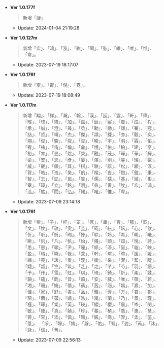 * __Ver 1.0.177f__
  > 新增「凝」
    * Update: 2024-01-04 21:19:28

* __Ver 1.0.127m__
  
  > 新增「宏」、「鴻」、「泓」、「紘」、「閎」、「弘」、「維」、「唯」、「惟」、「韋」。  
  * Update: 2023-07-19 18:17:07


* __Ver 1.0.176f__
  > 新增「寧」、「甯」、「倪」、「霓」。
  * Update: 2023-07-19 18:08:49

* __Ver 1.0.117m__
 
  > 新增「翔」、「祥」、「瀚」、「翰」、「漢」、「廷」、「霆」、「軒」、「偉」、「暐」、「瑋」、「緯」、「加」、「嘉」、「辰」、「宸」、「晨」、「成」、「程」、「承」、「誠」、「澄」、「晟」、「丞」、「勳」、「勛」、「謙」、「騫」、「冠」、「喆」、「哲」、「靖」、「杰」、「傑」、「頡」、「捷」、「亦」、「毅」、「奕」、「翊」、「俊」、「駿」、「竣」、「浚」、「畯」、「宇」、「羽」、「霖」、「佑」、「宥」、「祐」、「侑」、「倫」、「侖」、「博」、「伯」、「柏」、「建」、「亨」、「裕」、「育」、「昱」、「煜」、「榮」、「融」、「茂」、「曄」、「華」、「驊」、「豪」、「安」、「恩」、「彥」、「晏」、「澤」、「則」、「睿」、「瑞」、「叡」、「威」、「崴」、「頎」、「其」、「棋」、「騏」、「祺」、「松」、「穎」、「淳」、「賀」、「皓」、「浩」、「昊」、「凱」、「楷」、「豈」、「愷」、「鎧」、「秉」、「智」、「志」、「誌」、「民」、「旻」、「儒」、「孺」、「基」、「斌」、「彬」、「章」、「璋」、「立」、「銘」、「明」、「典」、「善」、「牧」、「宏」、「鴻」、「泓」、「紘」、「閎」、「弘」、「維」、「唯」、「惟」、「韋」。  
  * Update: 2023-07-09 23:14:18
 

 * __Ver 1.0.176f__
    > 新增「紫」、「子」、「梓」、「芷」、「芃」、「聿」、「育」、「郁」、「鈺」、「文」、「妏」、「玟」、「雯」、「芸」、「筠」、「紜」、「妘」、「心」、「歆」、「忻」、「昕」、「妡」、「昀」、「妤」、「聆」、「姈」、「希」、「晞」、「曦」、「晰」、「忛」、「凡」、「帆」、「怡」、「儀」、「頤」、「誼」、「悅」、「詩」、「思」、「恩」、「穎」、「尹」、「瞳」、「婷」、「渟」、「庭」、「璇」、「映」、「盈」、「晴」、「曉」、「筱」、「萱」、「軒」、「瑄」、「暄」、「諼」、「媛」、「緣」、「苑」、「瑗」、「爰」、「曖」、「嬡」、「采」、「潔」、「絜」、「睫」、「婕」、「韶」、「竺」、「筑」、「芝」、「之」、「芊」、「芍」、「羽」、「語」、「予」、「伃」、「雪」、「虹」、「琪」、「琦」、「錡」、「祈」、「柔」、「媃」、「韻」、「蘊」、「韵」、「音」、「茵」、「安」、「葳」、「唯」、「薇」、「若」、「湘」、「珊」、「姍」、「倩」、「蒨」、「茜」、「涵」、「嫣」、「嘉」、「加」、「佳」、「家」、「舒」、「書」、「品」、「雅」、「芳」、「方」、「君」、「郡」、「珺」、「菌」、「茹」、「嬬」、「皓」、「嵐」、「蘭」、「乃」、「景」、「瑾」、「槿」、「曄」、「棠」、「英」、「瑛」、「纓」、「櫻」、「晨」、「岑」、「閔」、「敏」、「臻」、「真」、「媜」、「珍」、「蓁」、「楨」、「喬」、「惠」、「慧」、「蓉」、「容」、「沛」、「佩」、「珮」、「姵」、「霈」、「羿」、「孟」、「菡」、「葦」、
「淨」、「靜」、「婧」、「瀞」、「佑」、「宥」、「姿」、「芮」、「沐」、「詠」、「信」、「菁｣。
    * Update: 2023-07-09 22:56:13
